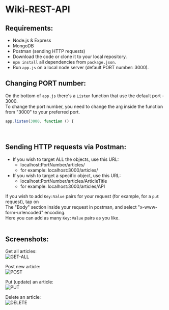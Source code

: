 # Wiki-REST-API

## Requirements:
* Node.js & Express
* MongoDB
* Postman (sending HTTP requests)
* Download the code or clone it to your local repository.
* `npm install` all dependencies from `package.json`.
* Run `app.js` on a local node server (default PORT number: 3000).  

## Changing PORT number:
On the bottom of `app.js` there's a `Listen` function that use the default port - 3000.  
To change the port number, you need to change the arg inside the function from "3000" to your preferred port.
``` javascript
app.listen(3000, function () {
```  
<br>  

## Sending HTTP requests via Postman:
* If you wish to  target ALL the objects, use this URL:  
  - localhost:PortNumber/articles/  
  - for example: localhost:3000/articles/
* If you wish to  target a specific object, use this URL:  
  - localhost:PortNumber/articles/ArticleTitle  
  - for example: localhost:3000/articles/API  

If you wish to add `Key:Value` pairs for your request (for example, for a `put` request), tap on  
The "Body" section inside your request in postman, and select "x-www-form-urlencoded" encoding.  
Here you can add as many `Key:Value` pairs as you like.  
<br>  

## Screenshots:
Get all articles:  
<img src="https://user-images.githubusercontent.com/97472180/168808126-b79a5c08-4a6e-485e-b460-1b346b808f5b.png" alt="GET-ALL"/>  

Post new article:  
<img src="https://user-images.githubusercontent.com/97472180/168808114-75295034-e554-4fbd-8026-c237a1f1d00c.png" alt="POST"/>  

Put (update) an article:  
<img src="https://user-images.githubusercontent.com/97472180/168808121-206fd675-6586-4ea2-8785-d75891f139c2.png" alt="PUT"/>  

Delete an article:  
<img src="https://user-images.githubusercontent.com/97472180/168808123-c8a31b5d-7bc4-4e6d-8862-1693346888e2.png" alt="DELETE"/>  
